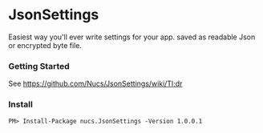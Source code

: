 # JsonSettings
Easiest way you'll ever write settings for your app. saved as readable Json or encrypted byte file.

### Getting Started
See https://github.com/Nucs/JsonSettings/wiki/Tl;dr

### Install
```
PM> Install-Package nucs.JsonSettings -Version 1.0.0.1
```
